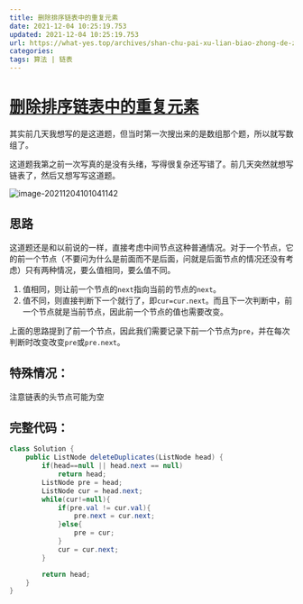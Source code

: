```yaml
---
title: 删除排序链表中的重复元素
date: 2021-12-04 10:25:19.753
updated: 2021-12-04 10:25:19.753
url: https://what-yes.top/archives/shan-chu-pai-xu-lian-biao-zhong-de-zhong-fu-yuan-su
categories: 
tags: 算法 | 链表
---
```


# [删除排序链表中的重复元素](https://leetcode-cn.com/problems/remove-duplicates-from-sorted-list/)

其实前几天我想写的是这道题，但当时第一次搜出来的是数组那个题，所以就写数组了。

这道题我第之前一次写真的是没有头绪，写得很复杂还写错了。前几天突然就想写链表了，然后又想写写这道题。

![image-20211204101041142](https://ryze-halo-blog.oss-cn-beijing.aliyuncs.com/halo-blog/image-20211204101041142.png)

## 思路

这道题还是和以前说的一样，直接考虑中间节点这种普通情况。对于一个节点，它的前一个节点（不要问为什么是前面而不是后面，问就是后面节点的情况还没有考虑）只有两种情况，要么值相同，要么值不同。

1. 值相同，则让前一个节点的`next`指向当前的节点的`next`。
2. 值不同，则直接判断下一个就行了，即`cur=cur.next`。而且下一次判断中，前一个节点就是当前节点，因此前一个节点的值也需要改变。

上面的思路提到了前一个节点，因此我们需要记录下前一个节点为`pre`，并在每次判断时改变改变`pre`或`pre.next`。

## 特殊情况：

注意链表的头节点可能为空

## 完整代码：

```java
class Solution {
    public ListNode deleteDuplicates(ListNode head) {
        if(head==null || head.next == null)
            return head;
        ListNode pre = head;
        ListNode cur = head.next;
        while(cur!=null){
            if(pre.val != cur.val){
                pre.next = cur.next;
            }else{
                pre = cur;
            }
            cur = cur.next;
        }

        return head;
    }
}
```

